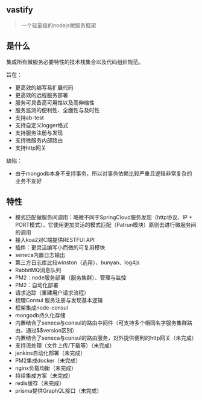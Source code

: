 ## vastify

> 一个轻量级的nodejs微服务框架

## 是什么

集成所有微服务必要特性的技术栈集合以及代码组织规范。

旨在：

- 更高效的编写易扩展代码
- 更高效的远程服务部署
- 服务可具备高可用性以及高伸缩性
- 服务监测的便利性、全面性与及时性
- 支持ab-test
- 支持自定义logger格式
- 支持服务注册与发现
- 支持微服务内部路由
- 支持http网关

缺陷：

- 由于mongodb本身不支持事务，所以对事务依赖比较严重且逻辑非常复杂的业务不友好

## 特性

- 模式匹配做服务间调用：略微不同于SpringCloud服务发现（http协议、IP + PORT模式），它使用更加灵活的模式匹配（Patrun模块）原则去进行微服务间的调用
- 接入koa2对C端提供RESTFUl API
- 插件：更灵活编写小而微的可复用模块
- seneca内置日志输出
- 第三方日志库比较winston（选用）、bunyan、log4js
- RabbitMQ消息队列
- PM2：node服务部署（服务集群）、管理与监控
- PM2：自动化部署
- 请求追踪（重建用户请求流程）
- 梳理Consul 服务注册与发现基本逻辑
- 框架集成node-consul
- mongodb持久化存储
- 内置结合了seneca与consul的路由中间件（可支持多个相同名字服务集群路由，通过$$version区别）
- 内置结合了seneca与consul的路由服务，对外提供便利的http网关（未完成）
- 支持流处理（文件上传/下载等）（未完成）
- jenkins自动化部署（未完成）
- PM2集成docker（未完成）
- nginx负载均衡（未完成）
- 持续集成方案（未完成）
- redis缓存（未完成）
- prisma提供GraphQL接口（未完成）
